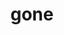 ---
category: 4-letters
denotation: null
name: gone
reference_link: https://www.etymonline.com/word/gone
root_language: null
root_name: null
title: gone
type: free
word_sums:
- respelling: gone
  sum: 'Gone + '
---